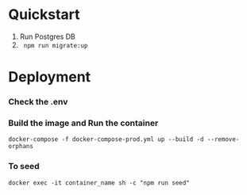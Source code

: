 # Quickstart
1. Run Postgres DB   
2. `` npm run migrate:up``

# Deployment
### Check the .env
### Build the image and Run the container
``` docker-compose -f docker-compose-prod.yml up --build -d --remove-orphans ```
### To seed 
``` docker exec -it container_name sh -c "npm run seed" ```